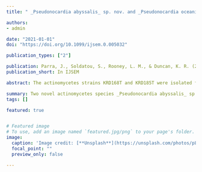 ```yaml
---
title: " _Pseudonocardia abyssalis_ sp. nov. and _Pseudonocardia oceani_ sp. nov., two novel actinomycetes isolated from the deep Southern Ocean"

authors:
- admin

date: "2021-01-01"
doi: "https://doi.org/10.1099/ijsem.0.005032"

publication_types: ["2"]

publication: Parra, J., Soldatou, S., Rooney, L. M., & Duncan, K. R. (2021). _Pseudonocardia abyssalis_ sp. nov. and _Pseudonocardia oceani_ sp. nov., two novel actinomycetes isolated from the deep Southern Ocean. International Journal of Systematic and Evolutionary Microbiology, 71(9), 005032.
publication_short: In IJSEM

abstract: The actinomycetes strains KRD168T and KRD185T were isolated from sediments collected from the deep Southern Ocean and, in this work, they are described as representing two novel species of the genus _Pseudonocardia_ through a polyphasic approach. Despite sharing >99 % 16S rRNA gene sequence similarity with other members of the genus, comparative genomic analysis allowed species delimitation based on average nucleotide identity and digital DNA–DNA hybridization. The KRD168T genome is characterized by a size of 6.31 Mbp and a G+C content of 73.44 mol%, while the KRD185T genome has a size of 6.82 Mbp and a G+C content of 73.98 mol%. Both strains contain meso-diaminopimelic acid as the diagnostic diamino acid, glucose as the major whole-cell sugar, MK-8(H4) as a major menaquinone and iso-branched hexadecanoic acid as a major fatty acid. Biochemical and fatty acid analyses also revealed differences between these strains and their phylogenetic neighbours, supporting their status as distinct species. The names _Pseudonocardia abyssalis_ sp. nov. (type strain KRD168T=DSM 111918T=NCIMB 15270T) and _Pseudonocardia oceani_ (type strain KRD185T=DSM 111919T=NCIMB 15269T) are proposed.

summary: Two novel actinomycetes species _Pseudonocardia abyssalis_ sp. nov. and _Pseudonocardia oceani_ sp. nov. were described. 
tags: []

featured: true


# Featured image
# To use, add an image named `featured.jpg/png` to your page's folder. 
image:
  caption: 'Image credit: [**Unsplash**](https://unsplash.com/photos/pLCdAaMFLTE)'
  focal_point: ""
  preview_only: false

---
```

